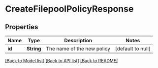 # CreateFilepoolPolicyResponse

## Properties
Name | Type | Description | Notes
------------ | ------------- | ------------- | -------------
**id** | **String** | The name of the new policy | [default to null]

[[Back to Model list]](../README.md#documentation-for-models) [[Back to API list]](../README.md#documentation-for-api-endpoints) [[Back to README]](../README.md)


